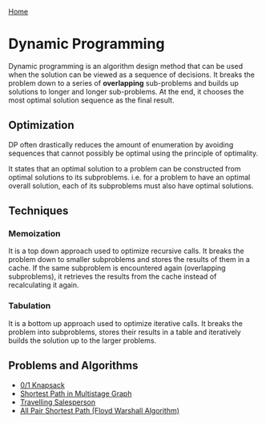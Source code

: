 [Home](../../README.md)

# Dynamic Programming

Dynamic programming is an algorithm design method that can be used when the solution can be viewed as a sequence of decisions. It breaks the problem down to a series of **overlapping** sub-problems and builds up solutions to longer and longer sub-problems. At the end, it chooses the most optimal solution sequence as the final result.

## Optimization

DP often drastically reduces the amount of enumeration by avoiding sequences that cannot possibly be optimal using the principle of optimality.

It states that an optimal solution to a problem can be constructed from optimal solutions to its subproblems. i.e. for a problem to have an optimal overall solution, each of its subproblems must also have optimal solutions.

## Techniques

### Memoization

It is a top down approach used to optimize recursive calls. It breaks the problem down to smaller subproblems and stores the results of them in a cache. If the same subproblem is encountered again (overlapping subproblems), it retrieves the results from the cache instead of recalculating it again.

### Tabulation

It is a bottom up approach used to optimize iterative calls. It breaks the problem into subproblems, stores their results in a table and iteratively builds the solution up to the larger problems.

## Problems and Algorithms

- [0/1 Knapsack](../implementations/01-knapsack.md)
- [Shortest Path in Multistage Graph](../implementations/multistage-graph.md)
- [Travelling Salesperson](../implementations/travelling-salesperson.md)
- [All Pair Shortest Path (Floyd Warshall Algorithm)](../implementations/all-pair-shortest-path-floyd-warshall.md)
